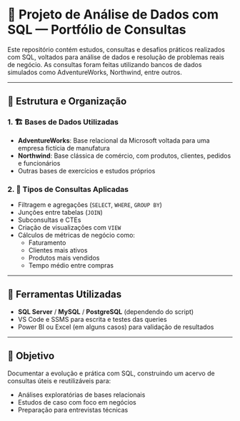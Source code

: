 # 🧠 Projeto de Análise de Dados com SQL — Portfólio de Consultas

Este repositório contém estudos, consultas e desafios práticos realizados com SQL, voltados para análise de dados e resolução de problemas reais de negócio. As consultas foram feitas utilizando bancos de dados simulados como AdventureWorks, Northwind, entre outros.

---

## 📌 Estrutura e Organização

### 1. 🏗️ Bases de Dados Utilizadas
- **AdventureWorks**: Base relacional da Microsoft voltada para uma empresa fictícia de manufatura
- **Northwind**: Base clássica de comércio, com produtos, clientes, pedidos e funcionários
- Outras bases de exercícios e estudos próprios

### 2. 🧪 Tipos de Consultas Aplicadas
- Filtragem e agregações (`SELECT`, `WHERE`, `GROUP BY`)
- Junções entre tabelas (`JOIN`)
- Subconsultas e CTEs
- Criação de visualizações com `VIEW`
- Cálculos de métricas de negócio como:
  - Faturamento
  - Clientes mais ativos
  - Produtos mais vendidos
  - Tempo médio entre compras
---

## 🧰 Ferramentas Utilizadas

- **SQL Server** / **MySQL** / **PostgreSQL** (dependendo do script)
- VS Code e SSMS para escrita e testes das queries
- Power BI ou Excel (em alguns casos) para validação de resultados

---

## 🎯 Objetivo

Documentar a evolução e prática com SQL, construindo um acervo de consultas úteis e reutilizáveis para:
- Análises exploratórias de bases relacionais
- Estudos de caso com foco em negócios
- Preparação para entrevistas técnicas

